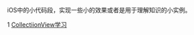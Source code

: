 iOS中的小代码段，实现一些小的效果或者是用于理解知识的小实例。

1 [CollectiionView学习](https://github.com/FannCyii/CodeDemo/tree/master/Demo-CollectionView)

